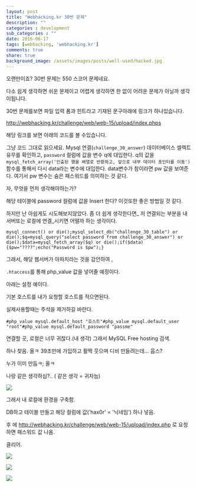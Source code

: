 ```yaml
---
layout: post
title: "Webhacking.kr 30번 문제"
description: ""
categories : development
sub_categories : ""
date: 2016-06-17
tags: [webhacking, 'webhacking.kr']
comments: true
share: true
background_image: /assets/images/posts/well-used/hacked.jpg
---
```


오랜만이죠? 30번 문제는 550 스코어 문제네요.

다소 쉽게 생각하면 쉬운 문제이고 어렵게 생각하면 한 없이 어려운 문제가 아닐까 생각이됩니다.

30번 문제를보면 파일 입력 폼과 힌트라고 기재된 문구아래에 링크가 하나있습니다.

  

http://webhacking.kr/challenge/web/web-15/upload/index.phps

해당 링크를 보면 아래의 코드를 볼 수있습니다.

  

  

그냥 코드 그대로 읽으세요. Mysql 연결(`challenge_30_answer`) 데이터베이스 셀렉트 유무를 확인하고,
`password` 컬럼에 값을 변수 q에 대입한다. q의 값을 `mysql_fetch_array('인출된 행을 배열로 반환하고, 앞으로
내부 데이터 포인터를 이동')` 함수를 통해서 다시 data라는 변수에 대입한다. data변수가 참이라면 pw 값을 보여준다. 여기서 pw
변수는 숨은 패스워드를 의미하는 것 같다.

  

자, 무엇을 먼저 생각해야하는가?

해당 테이블에 password 컬럼에 값을 Insert 한다? 이것또한 좋은 방법일 것 같다.

하지만 난 아쉽게도 시도해보지않았다. 좀 더 쉽게 생각한다면_ 저 연결되는 부분을 내 서버또는 로컬에 연결_시키면 어떨까 하는 생각이다.

  

    mysql_connect() or die();mysql_select_db("challenge_30_table") or die();$q=mysql_query("select password from challenge_30_answer") or die();$data=mysql_fetch_array($q) or die();if($data){$pw="????";echo("Password is $pw");}

  

그래서, 해당 웹서버가 아파치라는 것을 감안하여 ,

`.htaccess`를 통해 php_value 값을 넣어줄 예정이다.

  

  

아래는 설정 예이다.

기본 호스트를 내가 요청할 호스트를 적으면된다.

실제사용할때는 주석을 제거하길 바란다.

    #php_value mysql.default_host "호스트"#php_value mysql.default_user "root"#php_value mysql.default_password "passme"

  

연결할 곳, 로컬은 너무 귀찮다.(내 생각) 그래서 MySQL Free hosting 검색.

하나 찾음. 올ㅋ 39초만에 가입하고 활짝 웃으며 디비 만들려는데... 웁스?

  

누가 이미 만듬ㅋ; 올ㅋ

나랑 같은 생각하심?.. ( 같은 생각 = 귀차늠)

  

  

  

![](/assets/images/posts/658/2131F84D5763B6FD137435.PNG)

  

  

  

그래서 내 로컬에 환경을 구축함.

DB하고 테이블 만들고 해당 컬럼에 값('hax0r' = '닉네임') 하나 넣음.

후 에 http://webhacking.kr/challenge/web/web-15/upload/index.php 로 요청하면 패스워드 값
나옴.

클리어.

  

  

![](/assets/images/posts/658/246AEC505763BA610ECC16.PNG)

  

  

  

  

  

  

![](/assets/images/posts/658/2458204F57BBFBE41B4D83.PNG)

![](/assets/images/posts/658/2769F84F57BBFBE50CE2B6.PNG)

  

